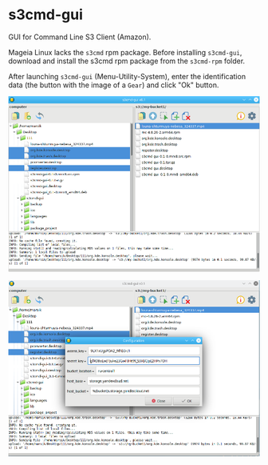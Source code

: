 # s3cmd-gui
GUI for Command Line S3 Client (Amazon). 

Mageia Linux lacks the `s3cmd` rpm package. Before installing `s3cmd-gui`, download and install the s3cmd rpm package from the `s3cmd-rpm` folder.

After launching `s3cmd-gui` (Menu-Utility-System), enter the identification data (the button with the image of a `Gear`) and click "Ok" button.  

![](https://github.com/AKotov-dev/s3cmd-gui/blob/main/screenshot/s3cmd1.png)

![](https://github.com/AKotov-dev/s3cmd-gui/blob/main/screenshot/s3cmd2.png)
